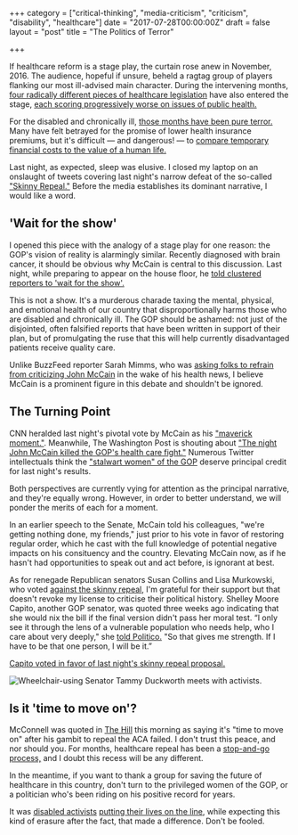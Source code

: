 +++
category = ["critical-thinking", "media-criticism", "criticism", "disability", "healthcare"]
date = "2017-07-28T00:00:00Z"
draft = false
layout = "post"
title = "The Politics of Terror"

+++

If healthcare reform is a stage play, the curtain rose anew in November, 2016.  The audience, hopeful if unsure, beheld a ragtag group of players flanking our most ill-advised main character. During the intervening months, [four radically different pieces of healthcare legislation](http://www.kff.org/interactive/proposals-to-replace-the-affordable-care-act/) have also entered the stage, [each scoring progressively worse on issues of public health.](https://www.cbo.gov/publication/52752)

For the disabled and chronically ill, [those months have been pure terror.](https://twitter.com/hashtag/ProtectOurCare) Many have felt betrayed for the promise of lower health insurance premiums, but it's difficult &mdash; and dangerous! &mdash; to [compare temporary financial costs to the value of a human life.](/2017/05/becoming-disabled/)

Last night, as expected, sleep was elusive. I closed my laptop on an onslaught of tweets covering last night's narrow defeat of the so-called ["Skinny Repeal."](HealthCareFreedomAct.pdf) Before the media establishes its dominant narrative, I would like a word.

## 'Wait for the show'

I opened this piece with the analogy of a stage play for one reason: the GOP's vision of reality is alarmingly similar. Recently diagnosed with brain cancer, it should be obvious why McCain is central to this discussion. Last night, while preparing to appear on the house floor, he [told clustered reporters to 'wait for the show'.](https://twitter.com/loisbeckett/status/890785290255613952)

This is not a show. It's a murderous charade taxing the mental, physical, and emotional health of our country that disproportionally harms those who are disabled and chronically ill. The GOP should be ashamed: not just of the disjointed, often falsified reports that have been written in support of their plan, but of promulgating the ruse that this will help currently disadvantaged patients receive quality care.

Unlike BuzzFeed reporter Sarah Mimms, who was  [asking folks to refrain from criticizing John McCain](https://twitter.com/SarahMMimms/status/889920415216357377) in the wake of his health news, I believe McCain is a prominent figure in this debate and shouldn't be ignored.

## The Turning Point

CNN heralded last night's pivotal vote by McCain as his ["maverick moment."](http://www.cnn.com/2017/07/28/politics/john-mccain-maverick-health-care/index.html). Meanwhile, The Washington Post is shouting about ["The night John McCain killed the GOP's health care fight."](https://www.washingtonpost.com/powerpost/the-night-john-mccain-killed-the-gops-health-care-fight/2017/07/28/f5acce58-7361-11e7-8f39-eeb7d3a2d304_story.html) Numerous Twitter intellectuals think the ["stalwart women" of the GOP](https://twitter.com/JillFilipovic/status/890820408580100096) deserve principal credit for last night's results.

Both perspectives are currently vying for attention as the principal narrative, and they're equally wrong. However, in order to better understand, we will ponder the merits of each for a moment.

In an earlier speech to the Senate, McCain told his colleagues, "we're getting nothing done, my friends," just prior to his vote in favor of restoring regular order, which he cast with the full knowledge of potential negative impacts on his consituency and the country. Elevating McCain now, as if he hasn't had opportunities to speak out and act before, is ignorant at best.

As for renegade Republican senators Susan Collins and Lisa Murkowski, who voted [against the skinny repeal](https://votesmart.org/candidate/key-votes/15841/lisa-murkowski#.WXtBedPytE4), I'm grateful for their support but that doesn't revoke my license to criticise their political history. Shelley Moore Capito, another GOP senator, was quoted three weeks ago indicating that she would nix the bill if the final version didn't pass her moral test. “I only see it through the lens of a vulnerable population who needs help, who I care about very deeply," she [told Politico.](http://www.politico.com/story/2017/07/09/capito-gop-senator-opposes-health-bill-240311) "So that gives me strength. If I have to be that one person, I will be it.”

[Capito voted in favor of last night's skinny repeal proposal.](https://www.nytimes.com/interactive/2017/07/25/us/politics/senate-votes-repeal-obamacare.html)

![Wheelchair-using Senator Tammy Duckworth meets with activists.](share.jpg)

## Is it 'time to move on'?

McConnell was quoted in [The Hill](http://thehill.com/homenews/senate/344271-mcconnell-time-to-move-on-after-healthcare-defeat) this morning as saying it's "time to move on" after his gambit to repeal the ACA failed. I don't trust this peace, and nor should you. For months, healthcare repeal has been a [stop-and-go process,](https://www.nytimes.com/2017/07/28/us/politics/senate-health-care-highlights-mccain-murkowski.html) and I doubt this recess will be any different.

In the meantime, if you want to thank a group for saving the future of healthcare in this country, don't turn to the privileged women of the GOP, or a politician who's been riding on his positive record for years.

It was [disabled activists](http://www.rollingstone.com/politics/news/why-disability-rights-activists-stormed-mitch-mcconnells-office-w489441) [putting their lives on the line](https://www.democracynow.org/2017/7/27/the_rolling_resistance_meet_three_disability), while expecting this kind of erasure after the fact, that made a difference. Don't be fooled.
